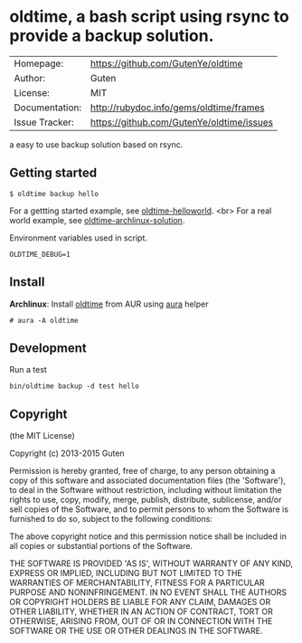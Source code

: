 oldtime, a bash script using rsync to provide a backup solution.
================================

|                |                                           |
|----------------|------------------------------------------ |
| Homepage:      | https://github.com/GutenYe/oldtime        |
| Author:	       | Guten                                     |
| License:       | MIT                                       |
| Documentation: | http://rubydoc.info/gems/oldtime/frames   |
| Issue Tracker: | https://github.com/GutenYe/oldtime/issues |

a easy to use backup solution based on rsync.

Getting started
---------------

	$ oldtime backup hello

For a gettting started example, see [oldtime-helloworld](https://github.com/GutenYe/oldtime-helloworld). <br\>
For a real world example, see [oldtime-archlinux-solution](https://github.com/GutenYe/oldtime-archlinux-solution).

Environment variables used in script.

	OLDTIME_DEBUG=1

Install
-------

**Archlinux**: Install [oldtime](https://aur.archlinux.org/packages/oldtime/) from AUR using [aura](https://github.com/aurapm/aura) helper

	# aura -A oldtime

Development
----------

Run a test

	bin/oldtime backup -d test hello

Copyright
---------

(the MIT License)

Copyright (c) 2013-2015 Guten

Permission is hereby granted, free of charge, to any person obtaining a copy of this software and associated documentation files (the 'Software'), to deal in the Software without restriction, including without limitation the rights to use, copy, modify, merge, publish, distribute, sublicense, and/or sell copies of the Software, and to permit persons to whom the Software is furnished to do so, subject to the following conditions:

The above copyright notice and this permission notice shall be included in all copies or substantial portions of the Software.

THE SOFTWARE IS PROVIDED 'AS IS', WITHOUT WARRANTY OF ANY KIND, EXPRESS OR IMPLIED, INCLUDING BUT NOT LIMITED TO THE WARRANTIES OF MERCHANTABILITY, FITNESS FOR A PARTICULAR PURPOSE AND NONINFRINGEMENT.  IN NO EVENT SHALL THE AUTHORS OR COPYRIGHT HOLDERS BE LIABLE FOR ANY CLAIM, DAMAGES OR OTHER LIABILITY, WHETHER IN AN ACTION OF CONTRACT, TORT OR OTHERWISE, ARISING FROM, OUT OF OR IN CONNECTION WITH THE SOFTWARE OR THE USE OR OTHER DEALINGS IN THE SOFTWARE.
